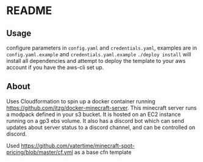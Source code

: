 # README


## Usage

configure parameters in `config.yaml` and `credentials.yaml`, examples are in `config.yaml.example` and `credentials.yaml.example`
`./deploy install` will install all dependencies and attempt to deploy the template to your aws account if you have the aws-cli set up.

## About

Uses Cloudformation to spin up a docker container running https://github.com/itzg/docker-minecraft-server. 
This minecraft server runs a modpack defined in your s3 bucket. It is hosted on an EC2 instance running on a gp3 ebs volume. 
It also has a discord bot which can send updates about server status to a discord channel, and can be controlled on discord.

Used https://github.com/vatertime/minecraft-spot-pricing/blob/master/cf.yml as a base cfn template
 